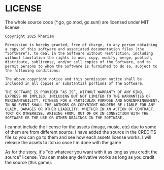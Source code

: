 # LICENSE

The whole source code (*.go, go.mod, go.sum) are licensed under MIT license 

```
Copyright 2025 kharism

Permission is hereby granted, free of charge, to any person obtaining a copy of this software and associated documentation files (the “Software”), to deal in the Software without restriction, including without limitation the rights to use, copy, modify, merge, publish, distribute, sublicense, and/or sell copies of the Software, and to permit persons to whom the Software is furnished to do so, subject to the following conditions:

The above copyright notice and this permission notice shall be included in all copies or substantial portions of the Software.

THE SOFTWARE IS PROVIDED “AS IS”, WITHOUT WARRANTY OF ANY KIND, EXPRESS OR IMPLIED, INCLUDING BUT NOT LIMITED TO THE WARRANTIES OF MERCHANTABILITY, FITNESS FOR A PARTICULAR PURPOSE AND NONINFRINGEMENT. IN NO EVENT SHALL THE AUTHORS OR COPYRIGHT HOLDERS BE LIABLE FOR ANY CLAIM, DAMAGES OR OTHER LIABILITY, WHETHER IN AN ACTION OF CONTRACT, TORT OR OTHERWISE, ARISING FROM, OUT OF OR IN CONNECTION WITH THE SOFTWARE OR THE USE OR OTHER DEALINGS IN THE SOFTWARE.

```

I cannot include the license for the assets (image, music, etc) due to some of them are from different source. I have added the source in the CREDITS file so you can go to them and see how each assets license works. I will release the assets to itch.io once I'm done with the game

As for the story, it's "do whatever you want with it as long as you credit the source" license. You can make any derivative works as long as you credit the source (this game).